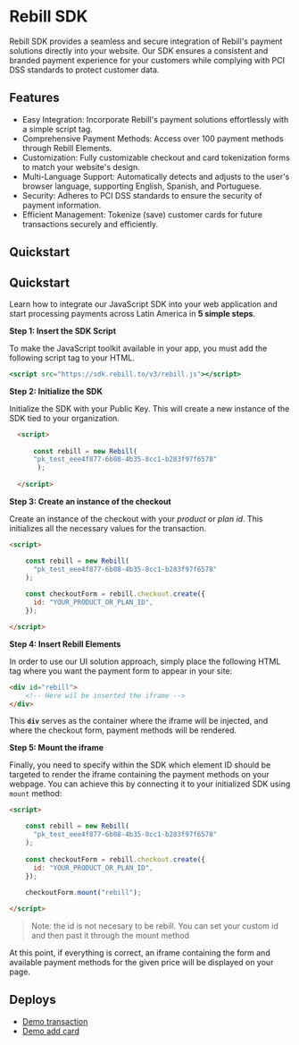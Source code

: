 # Rebill SDK

Rebill SDK provides a seamless and secure integration of Rebill's payment solutions directly into your website. Our SDK ensures a consistent and branded payment experience for your customers while complying with PCI DSS standards to protect customer data.

## Features

- Easy Integration: Incorporate Rebill's payment solutions effortlessly with a simple script tag.
- Comprehensive Payment Methods: Access over 100 payment methods through Rebill Elements.
- Customization: Fully customizable checkout and card tokenization forms to match your website's design.
- Multi-Language Support: Automatically detects and adjusts to the user's browser language, supporting English, Spanish, and Portuguese.
- Security: Adheres to PCI DSS standards to ensure the security of payment information.
- Efficient Management: Tokenize (save) customer cards for future transactions securely and efficiently.


## Quickstart

## Quickstart

Learn how to integrate our JavaScript SDK into your web application and start processing payments across Latin America in **5 simple steps**.

**Step 1: Insert the SDK Script**

To make the JavaScript toolkit available in your app, you must add the following script tag to your HTML.

```jsx
<script src="https://sdk.rebill.to/v3/rebill.js"></script>
```

**Step 2: Initialize the SDK**

Initialize the SDK with your Public Key. This will create a new instance of the SDK tied to your organization.

```html
  <script>
  
	  const rebill = new Rebill(
      "pk_test_eee4f877-6b08-4b35-8cc1-b283f97f6578"
	   );
	   
  </script>
```

**Step 3: Create an instance of the checkout**

Create an instance of the checkout with your *product* or *plan id*. This initializes all the necessary values for the transaction.

```html
<script>

	const rebill = new Rebill(
	  "pk_test_eee4f877-6b08-4b35-8cc1-b283f97f6578"
	);
	
	const checkoutForm = rebill.checkout.create({
	  id: "YOUR_PRODUCT_OR_PLAN_ID",
	});

</script>
```

**Step 4: Insert Rebill Elements**

In order to use our UI solution approach, simply place the following HTML tag where you want the payment form to appear in your site: 

```html
<div id="rebill">
    <!-- Here wil be inserted the iframe -->
</div>
```

This **`div`** serves as the container where the iframe will be injected, and where the checkout form, payment methods will be rendered.

**Step 5: Mount the iframe**

Finally, you need to specify within the SDK which element ID should be targeted to render the iframe containing the payment methods on your webpage. You can achieve this by connecting it to your initialized SDK using `mount`  method:

```html
<script>

	const rebill = new Rebill(
	  "pk_test_eee4f877-6b08-4b35-8cc1-b283f97f6578"
	);
	
	const checkoutForm = rebill.checkout.create({
	  id: "YOUR_PRODUCT_OR_PLAN_ID",
	});
	
	checkoutForm.mount("rebill");

</script>
```

> Note: the id is not necesary to be rebill. You can set your custom id and then past it through the mount method
> 

At this point, if everything is correct, an iframe containing the form and available payment methods for the given price will be displayed on your page.

## Deploys
 
- [Demo transaction](https://sdk-demo.rebill.dev/transaction/index.html)
- [Demo add card](https://sdk-demo.rebill.dev/add-card/index.html)


